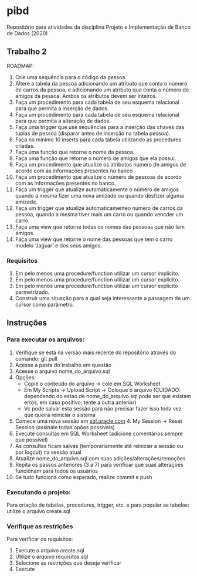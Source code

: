 # pibd
Repositório para atividades da disciplina Projeto e Implementação de Banco de Dados (2020)

## Trabalho 2
ROADMAP:
1. Crie uma sequência para o código da pessoa.
2. Altere a tabela da pessoa adicionando um atributo que conta o número de carros da pessoa, e adicionando um atributo que conta o número de amigos da pessoa. Ambos os atributos devem ser inteiros.
3. Faça um procedimento para cada tabela de seu esquema relacional para que permita a inserção de dados.
4. Faça um procedimento para cada tabela de seu esquema relacional para que permita a alteração de dados.
5. Faça uma trigger que use sequências para a inserção das chaves das tuplas de pessoa (disparar antes de inserção na tabela pessoa).
6. Faça no mínimo 10 inserts para cada tabela utilizando as procedures criadas.
7. Faça uma função que retorne o nome da pessoa.
8. Faça uma função que retorne o número de amigos que ela possui.
9. Faça um procedimento que atualize os atributos número de amigos de acordo com as informações presentes no banco
10. Faça um procedimento que atualize o número de pessoas de acordo com as informações presentes no banco.
11. Faça um trigger que atualize automaticamente o número de amigos quando a mesma fizer uma nova amizade ou quando desfizer alguma amizade.
12. Faça um trigger que atualize automaticamenteo número de carros da pessoa,  quando a mesma tiver mais um carro ou quando vencder um carro.
13. Faça uma view que retorne todas os nomes das pessoas que não tem amigos.
14. Faça uma view que retorne o nome das pessoas que tem o carro modelo ‘Jaguar’ e dos seus amigos.

### Requisitos
1. Em pelo menos uma procedure/function utilizar um cursor implícito.
2. Em pelo menos uma procedure/function utilizar um cursor explícito.
3. Em pelo menos uma procedure/function utilizar um cursor explícito parmetrizado.
4. Construir uma situação para a qual seja interessante a passagem de um cursor como parâmetro.

## Instruções
### Para executar os arquivos:
1. Verifique se está na versão mais recente do repositório através do comando: git pull
1. Acesse a pasta do trabalho em questão
5. Acesse o arquivo nome_do_arquivo.sql
6. Opções:
   - Copie o conteúdo do arquivo -> cole em SQL Worksheet
   - Em My Scripts -> Upload Script -> Coloque o arquivo (CUIDADO: dependendo do estao de nome_do_arquivo.sql pode ser que existam erros, em caso positivo, tente a outra anterior)
   - Vc pode salvar esta sessão para não precisar fazer isso toda vez que queira reiniciar o sistema
4. Comece uma nova sessão em [sql.oracle.com](sql.oracle.com/) 
    4. My Session -> Reset Session (assinale todas opões possíveis)
5. Execute consultas em SQL Worksheet (adicione comentários sempre que possível)
6. As consultas ficam salvas (temporariamente até reiniciar a sessão ou por logout) na sessão atual
8. Atualize nome_do_arquivo.sql com suas adições/alterações/remoções
8. Repita os passos anteriores (3 a 7) para verificar que suas alterações funcionam para todos os usuários
9. Se tudo funciona como esperado, realize commit e push

### Executando o projeto:
Para criação de tabelas, procedures, trigger, etc. e para popular as tabelas: utilize o arquivo create.sql

### Verifique as restrições
Para verificar os requisitos: 
1. Execute o arquivo create.sql
2. Utilize o arquivo requisitos.sql
3. Selecione as restrições que deseja verificar
4. Execute 
